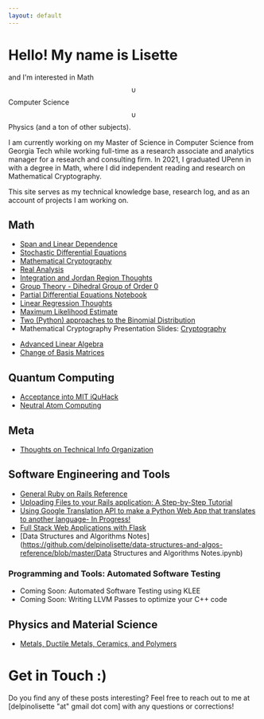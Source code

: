 ```yaml
---
layout: default
---
```

<script type="text/javascript"
  src="https://cdnjs.cloudflare.com/ajax/libs/mathjax/2.7.3/MathJax.js?config=TeX-AMS-MML_HTMLorMML">
</script>
# Hello! My name is Lisette 
and I'm interested in Math $$\cup$$ Computer Science $$\cup$$ Physics (and a ton of other subjects).

I am currently working on my Master of Science in Computer Science from Georgia Tech while working full-time as a research associate and analytics manager for a research and consulting firm. In 2021, I graduated UPenn in with a degree in Math, where I did independent reading and research on Mathematical Cryptography.

This site serves as my technical knowledge base, research log, and as an account of projects I am working on. 
<!-- This blog serves as the account of my personal explorations into theory and problems from Math and Computer Science. I also write about the tools of the trade - programming languages, frameworks, and tools I find interesting or use frequently. -->

## Math
- [Span and Linear Dependence](/math/linear-algebra/span-and-linear-independence.html)
- [Stochastic Differential Equations](https://github.com/delpinolisette/stochastic-differential-equations)
- [Mathematical Cryptography](/mathematical_crypto.html)
- [Real Analysis](math/real-analysis/uniform-convergence.html)
- [Integration and Jordan Region Thoughts](_posts\2021-03-14-integration.html)
- [Group Theory - Dihedral Group of Order 0](_posts\2022-10-12-grouptheory0.md)
- [Partial Differential Equations Notebook](https://github.com/delpinolisette/partial-differential-equations/blob/master/01%20Heat%20Eq.ipynb)
- [Linear Regression Thoughts](/linear_regression.html)
- [Maximum Likelihood Estimate](/MLE.html)
- [Two (Python) approaches to the Binomial Distribution](/binom_dist.html)
- Mathematical Cryptography Presentation Slides: [Cryptography](https://drive.google.com/file/d/1MdGkOsmxy2CyUJRVHIdzjVyykqI3To42/view?fbclid=IwAR3VM03FceUloxVeDge2JDqKOYtu4hkWEx-uqhDgS_nINv2S9eHKC78kZdU)

<!-- ### Math: Linear Algebra -->
- [Advanced Linear Algebra](/line_alg.html)
- [Change of Basis Matrices](/math/linear-algebra/change-of-basis.html)
<!-- - [Span and Linear Dependence](/math/linear-algebra/span-and-linear-independence.html) -->

## Quantum Computing

- [Acceptance into MIT iQuHack]()
- [Neutral Atom Computing]()

## Meta
- [Thoughts on Technical Info Organization](/organization.html)

## Software Engineering and Tools
- [General Ruby on Rails Reference](/ruby.html)
- [Uploading Files to your Rails application: A Step-by-Step Tutorial](/rails_active_store_file_upload.html)
- [Using Google Translation API to make a Python Web App that translates to another language- In Progress!](/flask_py_translate_api.html)
- [Full Stack Web Applications with Flask](/flask_start.html)
- [Data Structures and Algorithms Notes](https://github.com/delpinolisette/data-structures-and-algos-reference/blob/master/Data Structures and Algorithms Notes.ipynb)

### Programming and Tools: Automated Software Testing

- Coming Soon: Automated Software Testing using KLEE
- Coming Soon: Writing LLVM Passes to optimize your C++ code

<!-- ## Posts
 <ul>
  {% for post in site.posts %}
    <li>
      <a href="{{ post.url }}">{{ post.title }}</a>
      <br>
    </li>
  {% endfor %}
</ul> -->

<!-- - [My Journal](journal.md),  -->
<!-- - [My Reading Log](reading.md) -->


## Physics and Material Science

- [Metals, Ductile Metals, Ceramics, and Polymers](physics\materials\materials_engineering_notes.html)

# Get in Touch :)
Do you find any of these posts interesting? Feel free to reach out to me at [delpinolisette "at" gmail dot com] with any questions or corrections!






